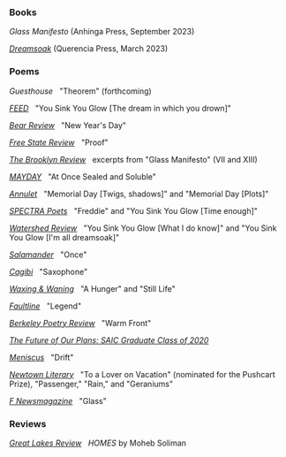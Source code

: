### B﻿ooks

*G﻿lass Manifesto* (Anhinga Press, September 2023)

*[D﻿reamsoak](/dreamsoak)* (Querencia Press, March 2023)

### Poems

*G﻿uesthouse*&nbsp;&nbsp; "Theorem" (forthcoming)

*[F﻿EED](https://feedlitmag.com/2023/01/27/issue-3-7/)*&nbsp;&nbsp; "You Sink You Glow \[The dream in which you drown]"

*[B﻿ear Review](https://www.bearreview.com/will-russo)*&nbsp;&nbsp; "New Year's Day"

*[Free State Review](https://freestatereview.com/product/issue-15/)*&nbsp;&nbsp; "Proof"

*[The Brooklyn Review](https://www.bkreview.org/poetry/two-poems-from-glass-manifesto-will-russo/)*&nbsp;&nbsp; excerpts from "Glass Manifesto" (VII and XIII)

*[MAYDAY](https://maydaymagazine.com/at-once-sealed-and-soluble-by-will-russo/)*&nbsp;&nbsp; "At Once Sealed and Soluble"

*[Annulet](https://annuletpoeticsjournal.com/Will-Russo-Memorial-Day-twigs-shadows)*&nbsp;&nbsp; "Memorial Day \[Twigs, shadows]" and "Memorial Day \[Plots]"

*[SPECTRA Poets](https://spectrapoets.org/You-Sink-You-Glow-by-Will-Russo)*&nbsp;&nbsp; "Freddie" and "You Sink You Glow \[Time enough]"

*[Watershed Review](https://watershedreview.com/poetry/will-russo/)*&nbsp;&nbsp; "You Sink You Glow \[What I do know]" and "You Sink You Glow \[I'm all dreamsoak]"

*[Salamander](https://salamandermag.org/once/)*&nbsp;&nbsp; "Once"

*[Cagibi](https://cagibilit.com/saxophone-2/)*&nbsp;&nbsp; "Saxophone"

*[Waxing & Waning](https://www.waxingandwaning.org/issue-06/)*&nbsp;&nbsp; "A Hunger" and "Still Life"

*[Faultline](https://faultline.sites.uci.edu/archive-issues/)*&nbsp;&nbsp; "Legend"

*[Berkeley Poetry Review](https://www.ocf.berkeley.edu/~bpr/past-issues/50th-issue/)*&nbsp;&nbsp; "Warm Front"

*[The Future of Our Plans: SAIC Graduate Class of 2020](https://sites.saic.edu/gradshow2020/artists/will-russo/)*

*[Meniscus](https://uploads.documents.cimpress.io/v1/uploads/37825af9-abf2-4839-a46b-9b750b98d3f9~110/original?tenant=vbu-digital)*&nbsp;&nbsp; "Drift"

*[Newtown Literary](https://www.newtownliterary.org/product-page/issue-15)*&nbsp;&nbsp; "To a Lover on Vacation" (nominated for the Pushcart Prize), "Passenger," "Rain," and "Geraniums"

*[F Newsmagazine](https://fnewsmagazine.com/backissues/#flipbook-issue_2019_05_May/)*&nbsp;&nbsp; "Glass"

### Reviews

*[Great Lakes Review](https://greatlakesreview.org/review-homes-moheb-soliman/)*&nbsp;&nbsp; *HOMES* by Moheb Soliman